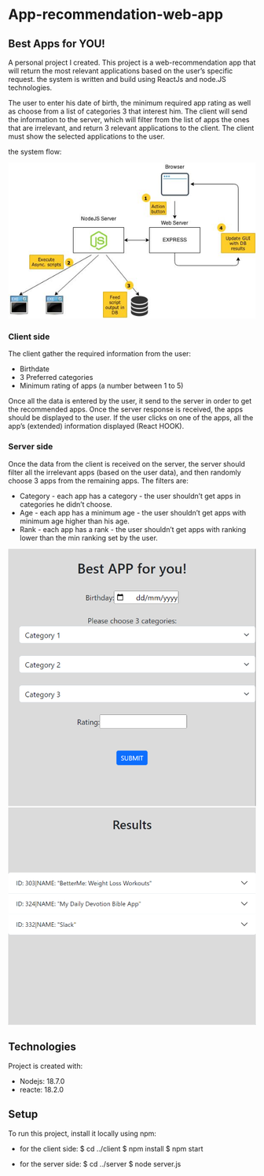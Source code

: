 # App-recommendation-web-app

## Best Apps for YOU!

A personal project I created.
This project is a web-recommendation app that will return the most relevant applications based on the user’s specific request.
the system is written and build using ReactJs and node.JS technologies.

The user to enter his date of birth, the minimum required app rating as well as choose from a list of categories 3 that interest him.
The client will send the information to the server, which will filter from the list of apps the ones that are irrelevant, and return 3 relevant applications to the client.
The client must show the selected applications to the user.

the system flow:

<img src="readme_images/flow.jpeg">     


### Client side
The client gather the required information from the user:
<ul>
  <li>Birthdate</li>
  <li>3 Preferred categories</li>
  <li> Minimum rating of apps (a number between 1 to 5)</li>
</ul>
Once all the data is entered by the user, it send to the server in order to get the recommended apps.
Once the server response is received, the apps should be displayed to the user.
If the user clicks on one of the apps, all the app’s (extended) information displayed (React HOOK).



### Server side
Once the data from the client is received on the server, the server should filter all the irrelevant
apps (based on the user data), and then randomly choose 3 apps from the remaining apps.
The filters are:<ul>
  <li>Category - each app has a category - the user shouldn’t get apps in categories he didn’t
choose.</li>
  <li> Age - each app has a minimum age - the user shouldn’t get apps with minimum age
higher than his age.</li>
  <li> Rank - each app has a rank - the user shouldn’t get apps with ranking lower than the
min ranking set by the user.</li>
</ul>


<img src="readme_images/main_menu.jpeg">     

<img src="readme_images/result_menu.jpeg">     



## Technologies
Project is created with:
* Nodejs: 18.7.0
* reacte: 18.2.0
	
## Setup
To run this project, install it locally using npm:

* for the client side:
	$ cd ../client
	$ npm install
	$ npm start

* for the server side:
	$ cd ../server
	$ node server.js





